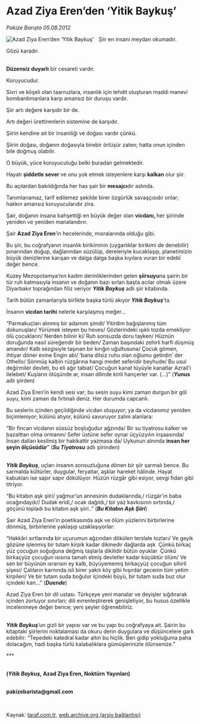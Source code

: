 # Azad Ziya Eren’den ‘Yitik Baykuş’

*Pakize Barışta 05.08.2012*

<div class="yazi"><img align="left" alt="Azad Ziya Eren’den ‘Yitik Baykuş’" border="0" src="http://www.taraf.com.tr/fotoraflar/makaleler/azad-ziya-eren-den-yitik-baykus_135_orijinal.jpg" style="border-right-width:10px; border-color:#FFFFFF"/><p>Şiir en insani meydan okumadır. </p>
<p>Gözü karadır.</p>
<p><b><br/>Düzensiz duyarlı</b> bir cesareti vardır.</p>
<p>Koruyucudur.</p>
<p>Sivri ve köşeli olan taarruzlara, insanlık için tehdit oluşturan maddi manevi bombardımanlara karşı amansız bir duruşu vardır. </p>
<p>Şiir artı değere karşıdır bir de. </p>
<p>Artı değeri ürettirenlerin sistemine de karşıdır. </p>
<p>Şiirin kendine ait bir insaniliği ve doğası vardır çünkü.</p>
<p>Şiirin doğası, doğanın doğasıyla birebir örtüşür zaten; hatta onun içinden bile doğmuş olabilir. </p>
<p>O büyük, yüce koruyuculuğu belki buradan gelmektedir. </p>
<p>Hayatı <b>şiddetle sever </b>ve onu yok etmek isteyenlere karşı <b>kalkan</b> olur şiir. </p>
<p>Bu açılardan bakıldığında her has şair bir <b>mesajcı</b>dır aslında.</p>
<p>Tanımlanamaz, tarif edilemez şekilde birer özgürlük savaşçısıdır onlar; hakkın amansız koruyucularıdır zira.</p>
<p>Şair, doğanın insana bahşettiği en büyük değer olan <b>vicdanı, </b>her şiirinde yeniden ve yeniden manalandırır.</p>
<p>Şair <b>Azad Ziya Eren</b>’in hecelerinde, mısralarında olduğu gibi.</p>
<p>Bu şiir, bu coğrafyanın insanlık birikiminin (uygarlıklar birikimi de denebilir) pınarından doğup, dağlarından süzülüp, dereleriyle kucaklaşıp, planetimizin büyük denizlerine karışan ve dalga dalga başka kıyılara vuran bir edebî değer bence.</p>
<p>Kuzey Mezopotamya’nın kadim derinliklerinden gelen <b>şiirsuyu</b>na şairin bir tür ruh katmasıyla insanın ve doğanın bazı sırları başta acılar olmak üzere Diyarbakır toprağından filiz veriyor <b><i>Yitik Baykuş</i></b> adlı şiir kitabında.</p>
<p>Tarih bütün zamanlarıyla birlikte başka türlü akıyor<b><i> Yitik Baykuş</i></b>’ta. </p>
<p>İnsanın <b>vicdan tarihi</b> nelerle karşılaşmış meğer...</p>
<p>“Parmakuçları alınmış bir adamım şimdi/ Yitirdim bağışlanmış tüm dokunuşları/ Yürümek isteyen bu heves/ Gözlerindeki ışıklı tozda emekliyor ölü çocukların/ Nerden bilinir ki/ Ruh sonsuzda doru tayken/ Hüznün doruğunda nasıl süreğendir bir beden/ Zaman başındaki zehirli harfi düşmüş amandır/ Kalb sezgisiyle taşınan bir kırığın uğultusuna/ Çocuk gömen, ihtiyar döner evine Engin abi/ ‘bana dilsiz ruhu olan oğlumu getirdin’ der Othello/ Sönmüş kalbin rüzgârına hangi medet seferidir beyhude/ Bu usul değirmiler devleti, bu eli ağır tabiat/ Çocuğun kanat tüyüyle kanatlar Azrail’i ilelebet/ Kuşların ötüşünde ar, insan dilinde kinli hançerler var. (...)” (<b><i>Yunus</i></b> adlı şiirden)</p>
<p>Azad Ziya Eren’in kendi sesi var; bu sesin suyu kimi zaman durgun bir göl suyu, kimi zaman da fırtınalı deniz. Her durumda capcanlı. </p>
<p>Bu seslerin içinden geçildiğinde vicdan oluşuyor; ya da vicdanımız yeniden biçimleniyor; külünü atıyor, külünü savuruyor zalim alanlara: </p>
<p>“Bir fincan vicdanın süssüz boşluğudur ağzında/ Bir su tiyatrosu kalker ve bazalttan olma ormanın/ Sefer üstüne sefer oynar üçyüzyılın inşaasında/ İnsan dalları kesilmiş bir hakikattir yazmasa da/ Uykunun alnında <b>insan her şeyin ölçüsüdür</b>” (<b><i>Su Tiyatrosu</i></b> adlı şiirinden)</p>
<p><b><i><br/>Yitik Baykuş</i></b>, uçları insanın sonsuzluğuna dönen bir şiir sarmalı bence. Bu sarmalda kültürler, duygular, feryatlar, aşklar hareket hâlinde. Hayat kabukları ise sapır sapır dökülüyor. Hüzün rüzgâr gibi esiyor, sevgi fidan gibi titriyor. </p>
<p>“Bu kitabın aşk şiiri/ yağmur’un annesinin dudaklarında,/ rüzgâr’ın baba ocağındaydı// Dudak eridi,/ ocak dağıldı,/ bir yaz kavkısının sırtında,/ göçünü topladı bu kitabın aşk şiiri..” (<b><i>Bu Kitabın Aşk Şiiri</i></b>)</p>
<p>Şair Azad Ziya Eren’in poetikasında aşk ve ölüm yüzlerini birbirlerine dönmüş, birbirlerine yaklaşıp uzaklaşıyorlar:</p>
<p>“Hakkâri sırtlarında bir uçurumun ağzından dökülen terslale tozları/ Ve geyik gözüne işlenmiş bir tutam kirpik kadar dikinedir dağlarda aşk  Çünkü birkaç yüz çocuğun soğuğuna değmiş taşlarla dikilidir bütün oyuklar  Çünkü birkaçyüz çocuğun ısısına tamah etmiş devletler kadar küçüktür ölüm/ Ve sen bir büyünün ısrarısın ey kalb, büyüyememiş birkaçyüz çocuğun sihirli şişesi/ Çalıların karnında isli birer yakılı köy gibi hışırdar gecenin tüm yetim kirpileri/ Ve bir tutam suda boğulur içindeki büyü, bir tutam suda buz olur içindeki kan...” (<b><i>Duende</i></b>)</p>
<p>Azad Ziya Eren bir dil ustası. Türkçeye yeni manalar ve deyişler sığdırarak içinden zorluyor sınırları; dili evrenleştirerek genişletiyor, bu husus özellikle incelenmeye değer bence; yeni şeyler öğrenebiliriz.</p>
<p><b><i><br/>Yitik Baykuş</i></b>’un gizli bir yapısı var ve bu yapı bu coğrafyaya ait. Şairin bu kitaptaki şiirlerini noktalaması da okuru derin duygulara ve düşüncelere gark edebilir: “Tepedeki katedral kadar altın bu hiçlik. Ben gidip yokluğuma paha dolacağım, hadi başka türlü kalabalıklara gümüşlerinizle ölünsenize.”</p>
<p>***</p>
<p><b><br/>(<i>Yitik Baykuş,</i> Azad Ziya Eren, Noktürn Yayınları)<i></i></b></p>
<p><b><br/>pakizebarista@gmail.com</b></p>
<p><b> </b></p>
</div>

Kaynak: [taraf.com.tr](http://www.taraf.com.tr/pakize-barista/makale-azad-ziya-eren-den-yitik-baykus.htm), [web.archive.org (arşiv bağlantısı)](http://web.archive.org/web/20140115103709/http://www.taraf.com.tr/pakize-barista/makale-azad-ziya-eren-den-yitik-baykus.htm)
